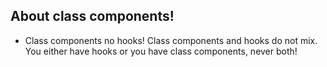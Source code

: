 ## About class components!

- Class components no hooks! Class components and hooks do not mix. You either have hooks or you have class components, never both!
